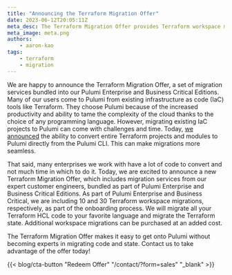 ```yaml
---
title: "Announcing the Terraform Migration Offer"
date: 2023-06-12T20:05:11Z
meta_desc: The Terraform Migration Offer provides Terraform workspace migrations as part of Pulumi Enterprise and Business Critical onboarding. 
meta_image: meta.png
authors:
    - aaron-kao
tags:
    - terraform
    - migration
---
```


We are happy to announce the Terraform Migration Offer, a set of migration services bundled into our Pulumi Enterprise and Business Critical Editions. Many of our users come to Pulumi from existing infrastructure as code (IaC) tools like Terraform. They choose Pulumi because of the increased productivity and ability to tame the complexity of the cloud thanks to the choice of any programming language. However, migrating existing IaC projects to Pulumi can come with challenges and time. Today, [we announced](/blog/converting-full-terraform-programs-to-pulumi) the ability to convert entire Terraform projects and modules to Pulumi directly from the Pulumi CLI. This can make migrations more seamless.

That said, many enterprises we work with have a lot of code to convert and not much time in which to do it. Today, we are excited to announce a new Terraform Migration Offer, which includes migration services from our expert customer engineers, bundled as part of Pulumi Enterprise and Business Critical Editions. As part of Pulumi Enterprise and Business Critical, we are including 10 and 30 Terraform workspace migrations, respectively, as part of the onboarding process. We will migrate all your Terraform HCL code to your favorite language and migrate the Terraform state. Additional workspace migrations can be purchased at an added cost.

The Terraform Migration Offer makes it easy to get onto Pulumi without becoming experts in migrating code and state. Contact us to take advantage of the offer today!

{{< blog/cta-button "Redeem Offer" "/contact/?form=sales" "_blank" >}}
